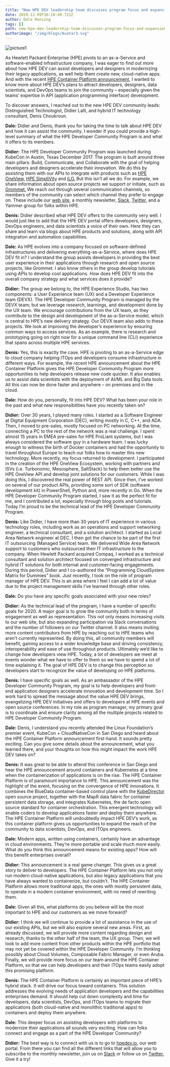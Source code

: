 ```yaml
---
title: "New HPE DEV leadership team discusses program focus and expansion"
date: 2019-12-09T16:10:49.721Z
author: Dale Rensing 
tags: []
path: new-hpe-dev-leadership-team-discusses-program-focus-and-expansion
authorimage: "/img/blogs/Avatar3.svg"
---
```

![picture1](https://hpe-developer-portal.s3.amazonaws.com/uploads/media/2019/10/picture1-1575907933380.png)

As Hewlett Packard Enterprise (HPE) pivots to an as-a-Service and software-enabled infrastructure company, I was eager to find out more about how HPE DEV can assist developers and designers in modernizing their legacy applications, as well help them create new, cloud-native apps. And with the recent [HPE Container Platform announcement,](https://www.hpe.com/us/en/newsroom/press-release/2019/11/Hewlett-Packard-Enterprise-introduces-Kubernetes-based-platform-for-bare-metal-and-edge-to-cloud-deployments.html) I wanted to know more about HPE DEV’s plans to attract developers, designers, data scientists, and DevOps teams to join the community – especially given the teams’ expertise in API (application programming interface) development.

To discover answers, I reached out to the new HPE DEV community leads: Distinguished Technologist, Didier Lalli, and hybrid IT technology consultant, Denis Choukroun.

__Dale:__ Didier and Denis, thank you for taking the time to talk about HPE DEV and how it can assist the community. I wonder if you could provide a high-level summary of what the HPE Developer Community Program is and what it offers to its members.

__Didier:__ The HPE Developer Community Program was launched during KubeCon in Austin, Texas December 2017. The program is built around three main pillars: Build, Communicate, and Collaborate with the goal of helping developers and designers accelerate their innovation. We do this by assisting them with our APIs to integrate with products such as [HPE OneView,](https://developer.hpe.com/platform/hpe-oneview/home) [HPE SimpliVity](https://developer.hpe.com/platform/hpe-simplivity/home) and [iLO.](https://developer.hpe.com/platform/ilo-restful-api/home) But this isn’t all we do. For example, we share information about open source projects we support or initiate, such as [Grommet.](https://developer.hpe.com/platform/grommet/home) We reach out through several communication channels, so members of the community can select which channel they prefer to engage on. These include our [web site](https://developer.hpe.com/), a monthly newsletter, [Slack](https://slack.hpedev.io/), [Twitter,](https://twitter.com/hpe_devcom?lang=en) and a Yammer group for folks within HPE.

__Denis:__ Didier described what HPE DEV offers to the community very well. I would just like to add that the HPE DEV portal offers developers, designers, DevOps engineers, and data scientists a voice of their own. Here they can share and learn via blogs about HPE products and solutions, along with API integration and automation capabilities. 

__Dale:__ As HPE evolves into a company focused on software-defined infrastructures and delivering everything-as-a-Service, where does HPE DEV fit in? I understand the group assists developers in providing the best user experience in their applications through research and open source projects, like Grommet. I also know others in the group develop tutorials using APIs to develop cool applications. How does HPE DEV fit into the overall company strategy and what services does it provide?

__Didier:__ The group we belong to, the HPE Experience Studio, has two components: a User Experience team (UX) and a Developer Experience team (DEVX). The HPE Developer Community Program is managed by the DEVX team; but we leverage research, learnings, and development done by the UX team. We encourage contributions from the UX team, as they contribute to the design and development of the as-a-Service model, which is central to HPE’s new delivery strategy. Our DEVX team also adds to these projects. We look at improving the developer’s experience by ensuring common ways to access services. As an example, there is research and prototyping going on right now for a unique command line (CLI) experience that spans across multiple HPE services. 

__Denis:__ Yes, this is exactly the case. HPE is pivoting to an as-a-Service edge to cloud company helping ITOps and developers consume infrastructure in different ways. For example, the recent HPE announcement about the HPE Container Platform gives the HPE Developer Community Program more opportunities to help developers release new code quicker. It also enables us to assist data scientists with the deployment of AI/ML and Big Data tools. All this can now be done faster and anywhere – on premises and in the cloud.    

__Dale:__ How do you, personally, fit into HPE DEV? What has been your role in the past and what new responsibilities have you recently taken on?

__Didier:__ Over 30 years, I played many roles. I started as a Software Engineer at Digital Equipment Corporation (DEC), writing mostly in C, C++, and ADA. Then, I moved to pre-sales, mostly focused on PC networking. At the time, connecting a PC to the rest of the network was a real challenge. I spent almost 15 years in EMEA pre-sales for HPE ProLiant systems, but I was always considered the software guy in a hardware team. I was lucky enough to witness the birth of Docker containers and had the opportunity to travel throughout Europe to teach our folks how to master this new technology. More recently, my focus returned to development. I participated in the creation of the HPE OneView Ecosystem, working with partners and ISVs (i.e. Turbonomic, Mesosphere, SaltStack) to help them better use the HPE OneView API and develop joint solutions for our customers. While I was doing this, I discovered the real power of REST API. Since then, I’ve worked on several of our product APIs, providing some sort of SDK (software development kit) in PowerShell, Python and, more recently in Go. When the HPE Developer Community Program started, I saw it as the perfect fit for me, and I contributed a lot, especially through blog posts and tutorials. Today I’m proud to be the technical lead of the HPE Developer Community Program.

__Denis:__ Like Didier, I have more than 30 years of IT experience in various technology roles, including work as an operations and support networking engineer, a technical consultant, and a solution architect. I started as Local Area Network engineer at DEC. I then got the chance to be part of the first IT outsourcing (Managed Service) team. We delivered Wide Area Network support to customers who outsourced their IT infrastructure to the company. When Hewlett Packard acquired Compaq, I worked as a technical consultant and solution architect focused on converged infrastructure and hybrid IT solutions for both internal and customer-facing engagements. During this period, Didier and I co-authored the “Programming CloudSystem Matrix for Dummies” book. Just recently, I took on the role of program manager of HPE DEV. This is an area where I feel I can add a lot of value due to the project management skills I’ve learned through other roles.

__Dale:__ Do you have any specific goals associated with your new roles?

__Didier:__ As the technical lead of the program, I have a number of specific goals for 2020. A major goal is to grow the community both in terms of engagement as well as representation. This not only means increasing visits to our web site, but also expanding participation via Slack conversations and the number of followers on our Twitter  channel. It also means inviting more content contributors from HPE by reaching out to HPE teams who aren’t currently represented. By doing this, all community members will benefit, gaining access to a wider knowledge base and driving consistency, interoperability and ease of use throughout products. Ultimately we’d like to change how developers view HPE. Today, a lot of developers we meet at events wonder what we have to offer to them so we have to spend a lot of time explaining it. The goal of HPE DEV is to change this perception so developers start to recognize the value of developing on HPE platforms.

__Denis:__ I have specific goals as well. As an ambassador of the HPE Developer Community Program, my goal is to help developers and front-end application designers accelerate innovation and development time. So I work hard to spread the message about the value HPE DEV brings, evangelizing HPE DEV initiatives and offers to developers at HPE events and open source conferences.  In my role as program manager, my primary goal is to coordinate and ensure clarity among all the multiple projects related to HPE Developer Community Program. 

__Dale:__ Denis, I understand you recently attended the Linux Foundation’s premier event, KubeCon + CloudNativeCon in San Diego and heard about the HPE Container Platform announcement first-hand. It sounds pretty exciting. Can you give some details about the announcement, what you learned there, and your thoughts on how this might impact the work HPE DEV takes on? 

__Denis:__ It was great to be able to attend this conference in San Diego and hear the HPE announcement around containers and Kubernetes at a time when the containerization of applications is on the rise. The HPE Container Platform is of paramount importance to HPE. This announcement was the highlight of the event, focusing on the convergence of HPE innovations. It combines the BlueData container-based control plane with the [KubeDirector](https://developer.hpe.com/blog/kubedirector-the-easy-way-to-run-complex-stateful-applications-on-kubern) open source project, together with the MapR data fabric for container persistent data storage, and integrates Kubernetes, the de facto open source standard for container orchestration. This emergent technology will enable coders to develop applications faster and deploy them anywhere. The HPE Container Platform will undoubtedly impact HPE DEV’s work, as this container platform gives us opportunities to expand the reach of the community to data scientists, DevOps, and ITOps engineers. 

__Dale:__ Modern apps, written using containers, certainly have an advantage in cloud environments. They’re more portable and scale much more easily. What do you think this announcement means for existing apps? How will this benefit enterprises overall? 

__Didier:__ This announcement is a real game changer. This gives us a great story to deliver to developers. The HPE Container Platform lets you not only run modern cloud-native applications, but also legacy applications that you have always wanted to containerize, but couldn't. The HPE Container Platform allows more traditional apps, the ones with mostly persistent data, to operate in a modern container environment, with no need of rewriting them.  

__Dale:__ Given all this, what platforms do you believe will be the most important to HPE and our customers as we move forward?

__Didier:__ I think we will continue to provide a lot of assistance in the use of our existing APIs, but we will also explore several new areas. First, as already discussed, we will provide more content regarding design and research, thanks to the other half of the team, the UX group. Then, we will look to add more content from other products within the HPE portfolio that may not yet be covered within the HPE Developer Community. I’m thinking possibly about Cloud Volumes, Composable Fabric Manager, or even Aruba. Finally, we will provide more focus on our team around the HPE Container Platform, so that we can help developers and their ITOps teams easily adopt this promising platform.

__Denis:__ The HPE Container Platform is certainly an important piece of HPE’s hybrid stack. It will drive our focus toward containers. This solution addresses the evolving needs of application developers and the capabilities enterprises demand. It should help cut down complexity and time for developers, data scientists, DevOps, and ITOps teams to migrate their applications (both cloud-native and monolithic traditional apps) to containers and deploy them anywhere.      

__Dale:__ This deeper focus on assisting developers with platforms to modernize their applications all sounds very exciting. How can folks connect and engage as a part of the HPE Developer Community? 

__Didier:__ The best way is to connect with us is to go to [hpedev.io,](https://developer.hpe.com/) our web portal. From there you can find all the different links that will allow you to subscribe to the monthly newsletter, join us on [Slack](https://slack.hpedev.io/) or follow us on [Twitter.](https://twitter.com/hpe_devcom?lang=en) Give it a try! 
